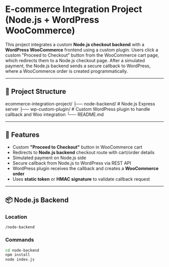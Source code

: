 # E-commerce Integration Project (Node.js + WordPress WooCommerce)

This project integrates a custom **Node.js checkout backend** with a **WordPress WooCommerce** frontend using a custom plugin. Users click a custom "Proceed to Checkout" button from the WooCommerce cart page, which redirects them to a Node.js checkout page. After a simulated payment, the Node.js backend sends a secure callback to WordPress, where a WooCommerce order is created programmatically.

---

## 🔧 Project Structure

ecommerce-integration-project/
├── node-backend/ # Node.js Express server
├── wp-custom-plugin/ # Custom WordPress plugin to handle callback and Woo integration
└── README.md

---

## 🚀 Features

- Custom **"Proceed to Checkout"** button in WooCommerce cart
- Redirects to **Node.js backend** checkout route with cart/order details
- Simulated payment on Node.js side
- Secure callback from Node.js to WordPress via REST API
- WordPress plugin receives the callback and creates a **WooCommerce order**
- Uses **static token** or **HMAC signature** to validate callback request

---

## 📦 Node.js Backend

### Location
`/node-backend`

### Commands
```bash
cd node-backend
npm install
node index.js
